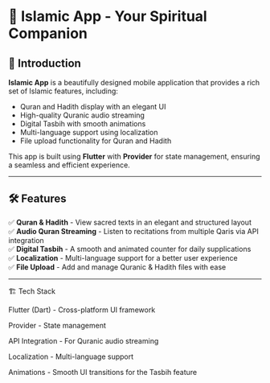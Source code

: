 # 📿 Islamic App - Your Spiritual Companion  

## 🌟 Introduction  
**Islamic App** is a beautifully designed mobile application that provides a rich set of Islamic features, including:  
- Quran and Hadith display with an elegant UI  
- High-quality Quranic audio streaming  
- Digital Tasbih with smooth animations  
- Multi-language support using localization  
- File upload functionality for Quran and Hadith  

This app is built using **Flutter** with **Provider** for state management, ensuring a seamless and efficient experience.  

---

## 🛠️ Features  
✅ **Quran & Hadith** - View sacred texts in an elegant and structured layout  
✅ **Audio Quran Streaming** - Listen to recitations from multiple Qaris via API integration  
✅ **Digital Tasbih** - A smooth and animated counter for daily supplications  
✅ **Localization** - Multi-language support for a better user experience  
✅ **File Upload** - Add and manage Quranic & Hadith files with ease  

---

🏗️ Tech Stack

Flutter (Dart) - Cross-platform UI framework

Provider - State management

API Integration - For Quranic audio streaming

Localization - Multi-language support

Animations - Smooth UI transitions for the Tasbih feature

